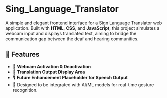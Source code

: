 # Sing_Language_Translator

A simple and elegant frontend interface for a Sign Language Translator web application. Built with **HTML**, **CSS**, and **JavaScript**, this project simulates a webcam input and displays translated text, aiming to bridge the communication gap between the deaf and hearing communities.

## 🌟 Features

- 🎥 **Webcam Activation & Deactivation**
- 📜 **Translation Output Display Area**
- 🎙️ **Future Enhancement Placeholder for Speech Output**
- 🧠 Designed to be integrated with AI/ML models for real-time gesture recognition.

